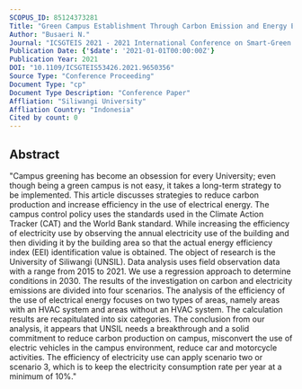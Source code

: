 ```yaml
---
SCOPUS_ID: 85124373281
Title: "Green Campus Establishment Through Carbon Emission and Energy Efficiency Control"
Author: "Busaeri N."
Journal: "ICSGTEIS 2021 - 2021 International Conference on Smart-Green Technology in Electrical and Information Systems: Advancing Smart and Green Technologies Toward Society 5.0, Proceedings"
Publication Date: {'$date': '2021-01-01T00:00:00Z'}
Publication Year: 2021
DOI: "10.1109/ICSGTEIS53426.2021.9650356"
Source Type: "Conference Proceeding"
Document Type: "cp"
Document Type Description: "Conference Paper"
Affliation: "Siliwangi University"
Affliation Country: "Indonesia"
Cited by count: 0
---
```


## Abstract
"Campus greening has become an obsession for every University; even though being a green campus is not easy, it takes a long-term strategy to be implemented. This article discusses strategies to reduce carbon production and increase efficiency in the use of electrical energy. The campus control policy uses the standards used in the Climate Action Tracker (CAT) and the World Bank standard. While increasing the efficiency of electricity use by observing the annual electricity use of the building and then dividing it by the building area so that the actual energy efficiency index (EEI) identification value is obtained. The object of research is the University of Siliwangi (UNSIL). Data analysis uses field observation data with a range from 2015 to 2021. We use a regression approach to determine conditions in 2030. The results of the investigation on carbon and electricity emissions are divided into four scenarios. The analysis of the efficiency of the use of electrical energy focuses on two types of areas, namely areas with an HVAC system and areas without an HVAC system. The calculation results are recapitulated into six categories. The conclusion from our analysis, it appears that UNSIL needs a breakthrough and a solid commitment to reduce carbon production on campus, misconvert the use of electric vehicles in the campus environment, reduce car and motorcycle activities. The efficiency of electricity use can apply scenario two or scenario 3, which is to keep the electricity consumption rate per year at a minimum of 10%."
